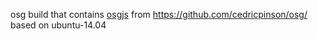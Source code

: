 osg build that contains [osgjs](http://osgjs.org) from https://github.com/cedricpinson/osg/
based on ubuntu-14.04
